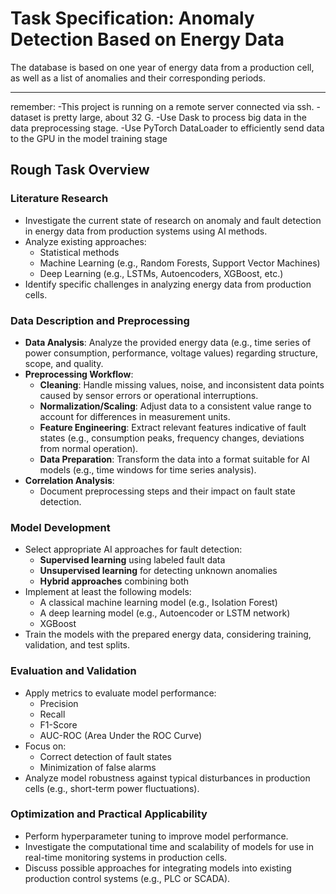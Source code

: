 # Task Specification: Anomaly Detection Based on Energy Data

The database is based on one year of energy data from a production cell, as well as a list of anomalies and their corresponding periods.

---
remember:
-This project is running on a remote server connected via ssh.
-dataset is pretty large, about 32 G.
-Use Dask to process big data in the data preprocessing stage.
-Use PyTorch DataLoader to efficiently send data to the GPU in the model training stage

## Rough Task Overview

### Literature Research
- Investigate the current state of research on anomaly and fault detection in energy data from production systems using AI methods.
- Analyze existing approaches:
  - Statistical methods
  - Machine Learning (e.g., Random Forests, Support Vector Machines)
  - Deep Learning (e.g., LSTMs, Autoencoders, XGBoost, etc.)
- Identify specific challenges in analyzing energy data from production cells.

### Data Description and Preprocessing
- **Data Analysis**: Analyze the provided energy data (e.g., time series of power consumption, performance, voltage values) regarding structure, scope, and quality.
- **Preprocessing Workflow**:
  - **Cleaning**: Handle missing values, noise, and inconsistent data points caused by sensor errors or operational interruptions.
  - **Normalization/Scaling**: Adjust data to a consistent value range to account for differences in measurement units.
  - **Feature Engineering**: Extract relevant features indicative of fault states (e.g., consumption peaks, frequency changes, deviations from normal operation).
  - **Data Preparation**: Transform the data into a format suitable for AI models (e.g., time windows for time series analysis).
- **Correlation Analysis**:
  - Document preprocessing steps and their impact on fault state detection.

### Model Development
- Select appropriate AI approaches for fault detection:
  - **Supervised learning** using labeled fault data
  - **Unsupervised learning** for detecting unknown anomalies
  - **Hybrid approaches** combining both
- Implement at least the following models:
  - A classical machine learning model (e.g., Isolation Forest)
  - A deep learning model (e.g., Autoencoder or LSTM network)
  - XGBoost
- Train the models with the prepared energy data, considering training, validation, and test splits.

### Evaluation and Validation
- Apply metrics to evaluate model performance:
  - Precision
  - Recall
  - F1-Score
  - AUC-ROC (Area Under the ROC Curve)
- Focus on:
  - Correct detection of fault states
  - Minimization of false alarms
- Analyze model robustness against typical disturbances in production cells (e.g., short-term power fluctuations).

### Optimization and Practical Applicability
- Perform hyperparameter tuning to improve model performance.
- Investigate the computational time and scalability of models for use in real-time monitoring systems in production cells.
- Discuss possible approaches for integrating models into existing production control systems (e.g., PLC or SCADA).
